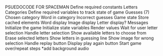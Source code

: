 PSUEDOCODE FOR SPACEMAN
Define required constants
    Letters
    Categories
Define required variables to track state of game
    Guesses (7)
    Chosen category
    Word in category
    Incorrect guesses
Game state
Store cached elements
    Word display
    Image display
    Letter display?
    Messages
Initialize the game
Initialize state variables
Render values
Wait for user letter selection
Handle letter selection
Show available letters to choose from
Erase selected letters
Show letters in guessing line
Show image for wrong selection
Handle replay button
Display play again button
Start game over/repeat steps
*add background audio
